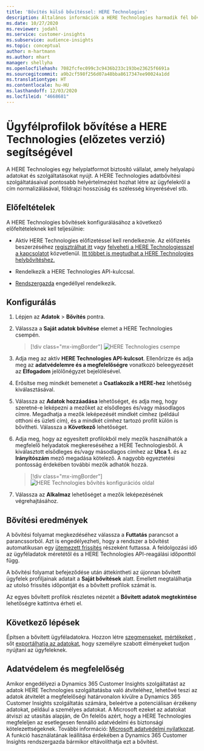 ```yaml
---
title: 'Bővítés külső bővítéssel: HERE Technologies'
description: Általános információk a HERE Technologies harmadik fél bővítésről.
ms.date: 10/27/2020
ms.reviewer: jodahl
ms.service: customer-insights
ms.subservice: audience-insights
ms.topic: conceptual
author: m-hartmann
ms.author: mhart
manager: shellyha
ms.openlocfilehash: 7082fcfec099c3c9436b233c193be23625f6691a
ms.sourcegitcommit: a9b2cf598f256d07a48bba8617347ee90024a1dd
ms.translationtype: HT
ms.contentlocale: hu-HU
ms.lasthandoff: 12/03/2020
ms.locfileid: "4668681"
---
```

# <a name="enrichment-of-customer-profiles-with-here-technologies-preview"></a>Ügyfélprofilok bővítése a HERE Technologies (előzetes verzió) segítségével

A HERE Technologies egy helyplatformot biztosító vállalat, amely helyalapú adatokat és szolgáltatásokat nyújt. A HERE Technologies adatbővítési szolgáltatásaival pontosabb helyértelmezést hozhat létre az ügyfelekről a cím normalizálásával, földrajzi hosszúság és szélesség kinyerésével stb.

## <a name="prerequisites"></a>Előfeltételek

A HERE Technologies bővítések konfigurálásához a következő előfeltételeknek kell teljesülnie:

- Aktív HERE Technologies előfizetéssel kell rendelkeznie. Az előfizetés beszerzéséhez [regisztrálhat itt](https://developer.here.com/sign-up?utm_medium=referral&utm_source=Microsoft-Dynamics-CI&create=Freemium-Basic) vagy [felveheti a HERE Technologiesszel a kapcsolatot](https://developer.here.com/help?utm_medium=referral&utm_source=Microsoft-Dynamics-CI#how-can-we-help-you) közvetlenül. [Itt többet is megtudhat a HERE Technologies helybővítéshez.](https://developer.here.com/location-enrichment?cid=Dev-MicrosoftDynamics-DB-0-Dev-&utm_source=MicrosoftDynamics&utm_medium=referral&utm_campaign=Online_Dev_ReferralMicrosoft)

- Rendelkezik a HERE Technologies API-kulccsal.

- [Rendszergazda](permissions.md#administrator) engedéllyel rendelkezik.

## <a name="configuration"></a>Konfigurálás

1. Lépjen az **Adatok** > **Bővítés** pontra.

1. Válassza a **Saját adatok bővítése** elemet a HERE Technologies csempén.

   > [!div class="mx-imgBorder"]
   > ![HERE Technologies csempe](media/HERE-tile.png "HERE Technologies csempe")

1. Adja meg az aktív **HERE Technologies API-kulcsot**. Ellenőrizze és adja meg az **adatvédelemre és a megfelelőségre** vonatkozó beleegyezését az **Elfogadom** jelölőnégyzet bejelölésével. 

1. Erősítse meg mindkét bemenetet a **Csatlakozik a HERE-hez** lehetőség kiválasztásával.

1. Válassza az **Adatok hozzáadása** lehetőséget, és adja meg, hogy szeretné-e leképezni a mezőket az elsődleges és/vagy másodlagos címre. Megadhatja a mezők leképezését mindkét címhez (például otthoni és üzleti cím), és a mindkét címhez tartozó profilt külön is bővítheti. Válassza a **Következő** lehetőséget.

1. Adja meg, hogy az egyesített profilokból mely mezők használhatók a megfelelő helyadatok megkereséséhez a HERE Technologiesből. A kiválasztott elsődleges és/vagy másodlagos címhez az **Utca 1.** és az **Irányítószám** mező megadása kötelező. A nagyobb egyeztetési pontosság érdekében további mezők adhatók hozzá.

   > [!div class="mx-imgBorder"]
   > ![HERE Technologies bővítés konfigurációs oldal](media/enrichment-HERE-configuration.png "HERE Technologies bővítés konfigurációs oldal")

1. Válassza az **Alkalmaz** lehetőséget a mezők leképezésének végrehajtásához.

## <a name="enrichment-results"></a>Bővítési eredmények

A bővítési folyamat megkezdéséhez válassza a **Futtatás** parancsot a parancssorból. Azt is engedélyezheti, hogy a rendszer a bővítést automatikusan egy [ütemezett frissítés](system.md#schedule-tab) részeként futtassa. A feldolgozási idő az ügyféladatok méretétől és a HERE Technologies API-reagálási időponttól függ.

A bővítési folyamat befejeződése után áttekintheti az újonnan bővített ügyfelek profiljainak adatait a **Saját bővítések** alatt. Emellett megtalálhatja az utolsó frissítés időpontját és a bővített profilok számát is.

Az egyes bővített profilok részletes nézetét a **Bővített adatok megtekintése** lehetőségre kattintva érheti el.

## <a name="next-steps"></a>Következő lépések

Építsen a bővített ügyféladatokra. Hozzon létre [szegmenseket](segments.md), [mértékeket](measures.md) , sőt [exportálhatja az adatokat](export-destinations.md), hogy személyre szabott élményeket tudjon nyújtani az ügyfeleknek.

## <a name="data-privacy-and-compliance"></a>Adatvédelem és megfelelőség

Amikor engedélyezi a Dynamics 365 Customer Insights szolgáltatást az adatok HERE Technologies szolgáltatásba való átviteléhez, lehetővé teszi az adatok átvitelét a megfelelőségi határvonalon kívülre a Dynamics 365 Customer Insights szolgáltatás számára, beleértve a potenciálisan érzékeny adatokat, például a személyes adatokat. A Microsoft ezeket az adatokat átviszi az utasítás alapján, de Ön felelős azért, hogy a HERE Technologies megfeleljen az esetlegesen fennálló adatvédelmi és biztonsági kötelezettségeknek. További információ: [Microsoft adatvédelmi nyilatkozat](https://go.microsoft.com/fwlink/?linkid=396732).
A funkció használatának leállítása érdekében a Dynamics 365 Customer Insights rendszergazda bármikor eltávolíthatja ezt a bővítést.
